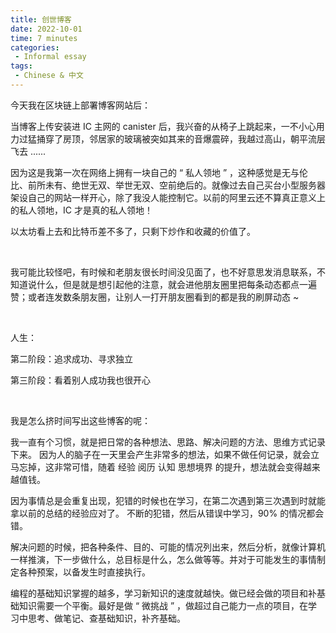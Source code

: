 ```yaml
---
title: 创世博客
date: 2022-10-01
time: 7 minutes
categories:
 - Informal essay
tags:
 - Chinese & 中文
---
```


今天我在区块链上部署博客网站后：

当博客上传安装进 IC 主网的 canister 后，我兴奋的从椅子上跳起来，一不小心用力过猛捅穿了房顶，邻居家的玻璃被突如其来的音爆震碎，我越过高山，朝平流层飞去 ...... 

<!-- more -->

因为这是我第一次在网络上拥有一块自己的 “ 私人领地 ” ，这种感觉是无与伦比、前所未有、绝世无双、举世无双、空前绝后的。就像过去自己买台小型服务器架设自己的网站一样开心，除了我没人能控制它。以前的阿里云还不算真正意义上的私人领地，IC 才是真的私人领地！

以太坊看上去和比特币差不多了，只剩下炒作和收藏的价值了。

<br>

我可能比较怪吧，有时候和老朋友很长时间没见面了，也不好意思发消息联系，不知道说什么，但是就是想引起他的注意，就会进他朋友圈里把每条动态都点一遍赞；或者连发数条朋友圈，让别人一打开朋友圈看到的都是我的刷屏动态 ~

<br>

人生：

第二阶段：追求成功、寻求独立

第三阶段：看着别人成功我也很开心

<br>

我是怎么挤时间写出这些博客的呢：

我一直有个习惯，就是把日常的各种想法、思路、解决问题的方法、思维方式记录下来。
因为人的脑子在一天里会产生非常多的想法，如果不做任何记录，就会立马忘掉，这非常可惜，随着 经验 阅历 认知 思想境界 的提升，想法就会变得越来越值钱。

因为事情总是会重复出现，犯错的时候也在学习，在第二次遇到第三次遇到时就能拿以前的总结的经验应对了。
不断的犯错，然后从错误中学习，90% 的情况都会错。

解决问题的时候，把各种条件、目的、可能的情况列出来，然后分析，就像计算机一样推演，下一步做什么，总目标是什么，怎么做等等。并对于可能发生的事情制定各种预案，以备发生时直接执行。

编程的基础知识掌握的越多，学习新知识的速度就越快。做已经会做的项目和补基础知识需要一个平衡。最好是做 “ 微挑战 ” ，做超过自己能力一点的项目，在学习中思考、做笔记、查基础知识，补齐基础。

